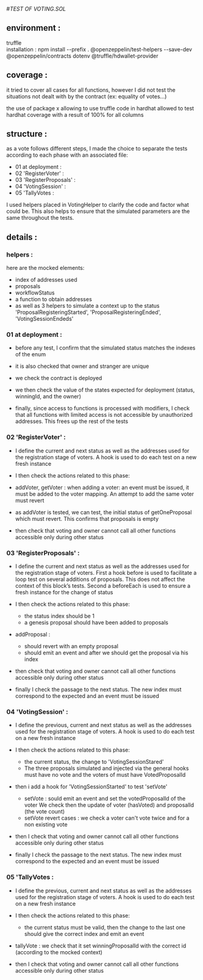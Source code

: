 #_TEST OF VOTING.SOL_

## environment :

truffle <br>
installation : npm install --prefix . @openzeppelin/test-helpers --save-dev
@openzeppelin/contracts dotenv @truffle/hdwallet-provider

## coverage :

it tried to cover all cases for all functions, however I did not test the situations not dealt with by the contract (ex: equality of votes...)

the use of package x allowing to use truffle code in hardhat allowed to test hardhat coverage with a result of 100% for all columns

## structure :

as a vote follows different steps, I made the choice to separate the tests according to each phase with an associated file:

- 01 at deployment :
- 02 'RegisterVoter' :
- 03 'RegisterProposals' :
- 04 'VotingSession' :
- 05 'TallyVotes :

I used helpers placed in VotingHelper to clarify the code and factor what could be. This also helps to ensure that the simulated parameters are the same throughout the tests.

## **details :**

### helpers :

here are the mocked elements:

- index of addresses used
- proposals
- workflowStatus
- a function to obtain addresses
- as well as 3 helpers to simulate a context up to the status 'ProposalRegisteringStarted', 'ProposalRegisteringEnded', 'VotingSessionEndeds'

### 01 at deployment :

- before any test, I confirm that the simulated status matches the indexes of the enum
- it is also checked that owner and stranger are unique
- we check the contract is deployed
- we then check the value of the states expected for deployment (status, winningId, and the owner)

- finally, since access to functions is processed with modifiers, I check that all functions with limited access is not accessible by unauthorized addresses. This frees up the rest of the tests

### 02 'RegisterVoter' :

- I define the current and next status as well as the addresses used for the registration stage of voters. A hook is used to do each test on a new fresh instance

- I then check the actions related to this phase:
- addVoter, getVoter : when adding a voter: an event must be issued, it must be added to the voter mapping. An attempt to add the same voter must revert
- as addVoter is tested, we can test, the initial status of getOneProposal which must revert. This confirms that proposals is empty

- then check that voting and owner cannot call all other functions accessible only during other status

### 03 'RegisterProposals' :

- I define the current and next status as well as the addresses used for the registration stage of voters. First a hook before is used to facilitate a loop test on several additions of proposals. This does not affect the context of this block’s tests. Second a beforeEach is used to ensure a fresh instance for the change of status

- I then check the actions related to this phase:
  - the status index should be 1
  - a genesis proposal should have been added to proposals
- addProposal :

  - should revert with an empty proposal
  - should emit an event and after we should get the proposal via his index

- then check that voting and owner cannot call all other functions accessible only during other status

- finally I check the passage to the next status. The new index must correspond to the expected and an event must be issued

### 04 'VotingSession' :

- I define the previous, current and next status as well as the addresses used for the registration stage of voters. A hook is used to do each test on a new fresh instance

- I then check the actions related to this phase:
  - the current status, the change to 'VotingSessionStared'
  - The three proposals simulated and injected via the general hooks must have no vote and the voters of must have VotedProposalId
- then i add a hook for 'VotingSessionStarted' to test 'setVote'

  - setVote : sould emit an event and set the votedProposalId of the voter
    We check then the update of voter (hasVoted) and proposalId (the vote count)
  - setVote revert cases : we check a voter can't vote twice and for a non existing vote

- then I check that voting and owner cannot call all other functions accessible only during other status

- finally I check the passage to the next status. The new index must correspond to the expected and an event must be issued

### 05 'TallyVotes :

- I define the previous, current and next status as well as the addresses used for the registration stage of voters. A hook is used to do each test on a new fresh instance

- I then check the actions related to this phase:
  - the current status must be valid, then the change to the last one should give the correct index and emit an event
- tallyVote : we check that it set winningProposalId with the correct id (according to the mocked context)

- then I check that voting and owner cannot call all other functions accessible only during other status
